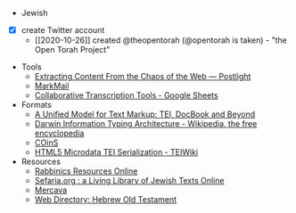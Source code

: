   * Jewish
  * [x] create Twitter account
    * [[2020-10-26]] created @theopentorah (@opentorah is taken) - "the Open Torah Project"
  * Tools
    * [Extracting Content From the Chaos of the Web — Postlight](https://postlight.com/trackchanges/extracting-content-from-the-chaos-of-the-web-introducing-the-mercury-web-parser)
    * [MarkMail](http://markmail.org/)
    * [Collaborative Transcription Tools - Google Sheets](https://docs.google.com/spreadsheets/d/1MFsRSZRGy3RRB4AUD6AFp7IQsecqcauJLyZLGVzJFWs/edit#gid=0)
  * Formats
    * [A Unified Model for Text Markup: TEI, DocBook and Beyond](http://www.tei-c.org/Activities/Workgroups/META/xmleurope2004.pdf)
    * [Darwin Information Typing Architecture - Wikipedia, the free encyclopedia](http://en.wikipedia.org/wiki/Darwin_Information_Typing_Architecture)
    * [COinS](http://en.wikipedia.org/wiki/COinS)
    * [HTML5 Microdata TEI Serialization - TEIWiki](http://wiki.tei-c.org/index.php/HTML5_Microdata_TEI_Serialization)
  * Resources
    * [Rabbinics Resources Online](http://rabbinics.org/)
    * [Sefaria.org : a Living Library of Jewish Texts Online](http://www.sefaria.org/)
    * [Mercava](http://www.themercava.com/dafyomi)
    * [Web Directory: Hebrew Old Testament](http://www.bible-researcher.com/links08.html)